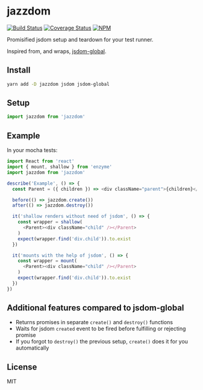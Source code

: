 # jazzdom

[![Build Status][travis-image]][travis-url]
[![Coverage Status][coveralls-image]][coveralls-url]
[![NPM][npm-image]][npm-url]

Promisified jsdom setup and teardown for your test runner.

Inspired from, and wraps, [jsdom-global](https://github.com/rstacruz/jsdom-global).

## Install

```sh
yarn add -D jazzdom jsdom jsdom-global
```

## Setup

```js
import jazzdom from 'jazzdom'
```

## Example

In your mocha tests:

```js
import React from 'react'
import { mount, shallow } from 'enzyme'
import jazzdom from 'jazzdom'

describe('Example', () => {
  const Parent = ({ children }) => <div className="parent">{children}</div>

  before(() => jazzdom.create())
  after(() => jazzdom.destroy())

  it('shallow renders without need of jsdom', () => {
    const wrapper = shallow(
      <Parent><div className="child" /></Parent>
    )
    expect(wrapper.find('div.child')).to.exist
  })

  it('mounts with the help of jsdom', () => {
    const wrapper = mount(
      <Parent><div className="child" /></Parent>
    )
    expect(wrapper.find('div.child')).to.exist
  })
})
```

## Additional features compared to jsdom-global

* Returns promises in separate `create()` and `destroy()` functions
* Waits for jsdom `created` event to be fired before fulfilling or rejecting promise
* If you forgot to `destroy()` the previous setup, `create()` does it for you automatically

## License

MIT

[travis-image]: https://travis-ci.org/mwolson/jazzdom.svg?branch=master
[travis-url]: https://travis-ci.org/mwolson/jazzdom

[coveralls-image]: https://coveralls.io/repos/github/mwolson/jazzdom/badge.svg?branch=master
[coveralls-url]: https://coveralls.io/github/mwolson/jazzdom?branch=master

[npm-image]: https://img.shields.io/npm/v/jazzdom.svg
[npm-url]: https://www.npmjs.com/package/jazzdom
